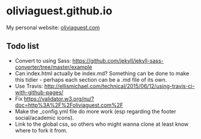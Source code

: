 oliviaguest.github.io
=====================

My personal website: [oliviaguest.com](http://oliviaguest.com)

Todo list
---------
* Convert to using Sass: https://github.com/jekyll/jekyll-sass-converter/tree/master/example
* Can index.html actually be index.md? Something can be done to make this tidier - perhaps each section can be a .md file of its own.
* Use Travis: http://ellismichael.com/technical/2015/06/12/using-travis-ci-with-github-pages/
* Fix https://validator.w3.org/nu/?doc=http%3A%2F%2Foliviaguest.com%2F
* Make the _config.yml file do more work (esp regarding the footer social/academic icons).
* Link to the global css, so others who might wanna clone at least know where to fork it from. 

